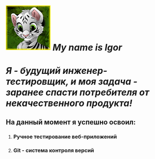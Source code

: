 # ![Фото Igor](img/Tiger.png)  _**My name is Igor**_
# _Я - будущий инженер-тестировщик, и моя задача - заранее спасти потребителя от некачественного продукта!_
## На данный момент я успешно освоил:
1. ### Ручное тестирование веб-приложений
2. ### Git - система контроля версий